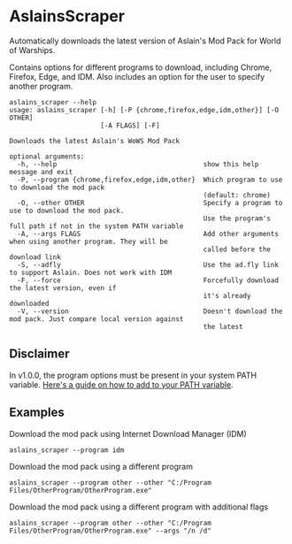 # AslainsScraper
Automatically downloads the latest version of Aslain's Mod Pack for World of Warships.

Contains options for different programs to download, including Chrome, Firefox, Edge, and IDM. Also includes an option for the user to specify another program.

```text
aslains_scraper --help
usage: aslains_scraper [-h] [-P {chrome,firefox,edge,idm,other}] [-O OTHER]
                       [-A FLAGS] [-F]

Downloads the latest Aslain's WoWS Mod Pack

optional arguments:
  -h, --help                                     show this help message and exit
  -P, --program {chrome,firefox,edge,idm,other}  Which program to use to download the mod pack
                                                 (default: chrome)
  -O, --other OTHER                              Specify a program to use to download the mod pack.
                                                 Use the program's full path if not in the system PATH variable
  -A, --args FLAGS                               Add other arguments when using another program. They will be
                                                 called before the download link
  -S, --adfly                                    Use the ad.fly link to support Aslain. Does not work with IDM
  -F, --force                                    Forcefully download the latest version, even if
                                                 it's already downloaded
  -V, --version                                  Doesn't download the mod pack. Just compare local version against
                                                 the latest
```

## Disclaimer

In v1.0.0, the program options must be present in your system PATH variable. [Here's a guide on how to add to your PATH
variable](https://helpdeskgeek.com/windows-10/add-windows-path-environment-variable/).

## Examples

Download the mod pack using Internet Download Manager (IDM)

```text
aslains_scraper --program idm
```

Download the mod pack using a different program

```text
aslains_scraper --program other --other "C:/Program Files/OtherProgram/OtherProgram.exe"
```

Download the mod pack using a different program with additional flags

```text
aslains_scraper --program other --other "C:/Program Files/OtherProgram/OtherProgram.exe" --args "/n /d"
```